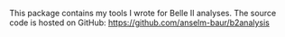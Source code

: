 This package contains my tools I wrote for Belle II analyses. The source code is hosted on GitHub:
https://github.com/anselm-baur/b2analysis

